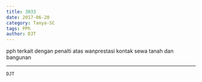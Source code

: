 ```yaml
---
title: 3033
date: 2017-06-20
category: Tanya-SC
tags: PPh
author: DJT
---
```


pph terkait dengan penalti atas wanprestasi kontak sewa tanah dan bangunan

---



`DJT`
